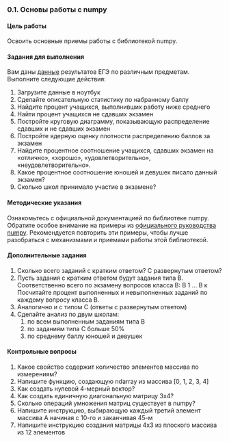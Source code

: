 ### 0.1. Основы работы с numpy

#### Цель работы

Освоить основные приемы работы с библиотекой numpy.

#### Задания для выполнения

Вам даны [данные](https://github.com/koroteevmv/ML_course/tree/main/ML0.1/data) результатов ЕГЭ по различным предметам. Выполните следующие действия:

1. Загрузите данные в ноутбук
2. Сделайте описательную статистику по набранному баллу
3. Найдите процент учащихся, выполнивших работу ниже среднего
4. Найти процент учащихся не сдавших экзамен
5. Постройте круговую диаграмму, показывающую распределение сдавших и не сдавших экзамен
6. Постройте ядерную оценку плотности распределению баллов за экзамен
7. Найдите процентное соотношение учащихся, сдавших экзамен на «отлично», «хорошо», «удовлетворительно», «неудовлетворительно».
8. Какое процентное соотношение юношей и девушек писало данный экзамен? 
9. Сколько школ принимало участие в экзамене?

#### Методические указания

Ознакомьтесь с официальной документацией по библиотеке numpy. Обратите особое внимание на примеры из [официального руководства numpy](https://docs.scipy.org/doc/numpy/user/quickstart.html). Рекомендуется повторить эти примеры, чтобы лучше разобраться с механизмами и приемами работы этой библиотекой.

#### Дополнительные задания

1. Сколько всего заданий с кратким ответом? С развернутым ответом?
2. Пусть задания с кратким ответом будут задания типа В. Соответственно всего по экзамену вопросов класса В: В 1 … В к Посчитайте процент выполненных и невыполненных заданий по каждому вопросу класса В. 
3. Аналогично и с типом С (ответы с развернутым ответом)
4. Сделайте анализ по двум школам:
    1. по всем выполненным заданиям типа В
    2. по заданиям типа С больше 50%
    3. по среднему баллу юношей и девушек

#### Контрольные вопросы

1. Какое свойство содержит количество элементов массива по измерениям?
2. Напишите функцию, создающую ndarray из массива [0, 1, 2, 3, 4]
3. Как создать нулевой 4-мерный вектор?
4. Как создать единичную диагональную матрицу 3х4?
5. Сколько операций умножения матриц существует в numpy?
6. Напишите инструкцию, выбирающую каждый третий элемент массива А начиная с 10-го и заканчивая 45-м
7. Напишите инструкцию создания матрицы 4х3 из плоского массива из 12 элементов
